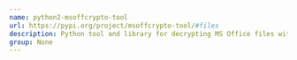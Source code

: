 ```yaml
---
name: python2-msoffcrypto-tool
url: https://pypi.org/project/msoffcrypto-tool/#files
description: Python tool and library for decrypting MS Office files with passwords or other keys. URL : https://pypi.org/project/msoffcrypto-tool/#files Groups : None
group: None
---
```

